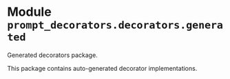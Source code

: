 # Module `prompt_decorators.decorators.generated`

Generated decorators package.

This package contains auto-generated decorator implementations.
